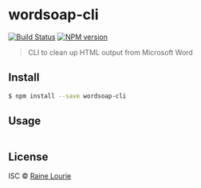 # wordsoap-cli
[![Build Status](https://travis-ci.org/metaraine/wordsoap-cli.svg?branch=master)](https://travis-ci.org/metaraine/wordsoap-cli)
[![NPM version](https://badge.fury.io/js/wordsoap-cli.svg)](http://badge.fury.io/js/wordsoap-cli)

> CLI to clean up HTML output from Microsoft Word


## Install

```sh
$ npm install --save wordsoap-cli
```


## Usage

```js
```


## License

ISC © [Raine Lourie](https://github.com/metaraine)
